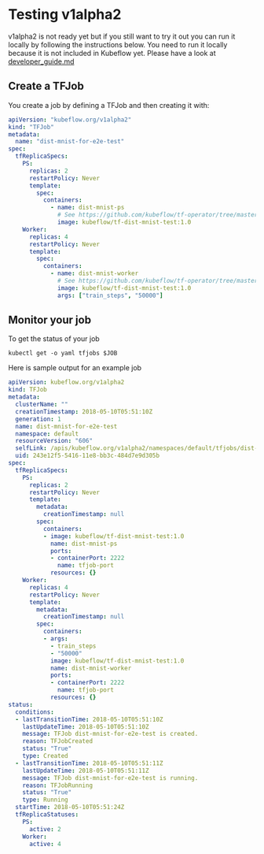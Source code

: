 # Testing v1alpha2

v1alpha2 is not ready yet but if you still want to try it out you can run it locally by following the instructions below. You need to run it locally because it is not included in Kubeflow yet. Please have a look at [developer_guide.md](../developer_guide.md)

## Create a TFJob

You create a job by defining a TFJob and then creating it with:

```yaml
apiVersion: "kubeflow.org/v1alpha2"
kind: "TFJob"
metadata:
  name: "dist-mnist-for-e2e-test"
spec:
  tfReplicaSpecs:
    PS:
      replicas: 2
      restartPolicy: Never
      template:
        spec:
          containers:
            - name: dist-mnist-ps
              # See https://github.com/kubeflow/tf-operator/tree/master/test/e2e/dist-mnist to build it.
              image: kubeflow/tf-dist-mnist-test:1.0
    Worker:
      replicas: 4
      restartPolicy: Never
      template:
        spec:
          containers:
            - name: dist-mnist-worker
              # See https://github.com/kubeflow/tf-operator/tree/master/test/e2e/dist-mnist to build it.
              image: kubeflow/tf-dist-mnist-test:1.0
              args: ["train_steps", "50000"]
```

## Monitor your job

To get the status of your job

```
kubectl get -o yaml tfjobs $JOB
```

Here is sample output for an example job

```yaml
apiVersion: kubeflow.org/v1alpha2
kind: TFJob
metadata:
  clusterName: ""
  creationTimestamp: 2018-05-10T05:51:10Z
  generation: 1
  name: dist-mnist-for-e2e-test
  namespace: default
  resourceVersion: "606"
  selfLink: /apis/kubeflow.org/v1alpha2/namespaces/default/tfjobs/dist-mnist-for-e2e-test
  uid: 243e12f5-5416-11e8-bb3c-484d7e9d305b
spec:
  tfReplicaSpecs:
    PS:
      replicas: 2
      restartPolicy: Never
      template:
        metadata:
          creationTimestamp: null
        spec:
          containers:
          - image: kubeflow/tf-dist-mnist-test:1.0
            name: dist-mnist-ps
            ports:
            - containerPort: 2222
              name: tfjob-port
            resources: {}
    Worker:
      replicas: 4
      restartPolicy: Never
      template:
        metadata:
          creationTimestamp: null
        spec:
          containers:
          - args:
            - train_steps
            - "50000"
            image: kubeflow/tf-dist-mnist-test:1.0
            name: dist-mnist-worker
            ports:
            - containerPort: 2222
              name: tfjob-port
            resources: {}
status:
  conditions:
  - lastTransitionTime: 2018-05-10T05:51:10Z
    lastUpdateTime: 2018-05-10T05:51:10Z
    message: TFJob dist-mnist-for-e2e-test is created.
    reason: TFJobCreated
    status: "True"
    type: Created
  - lastTransitionTime: 2018-05-10T05:51:11Z
    lastUpdateTime: 2018-05-10T05:51:11Z
    message: TFJob dist-mnist-for-e2e-test is running.
    reason: TFJobRunning
    status: "True"
    type: Running
  startTime: 2018-05-10T05:51:24Z
  tfReplicaStatuses:
    PS:
      active: 2
    Worker:
      active: 4
```
